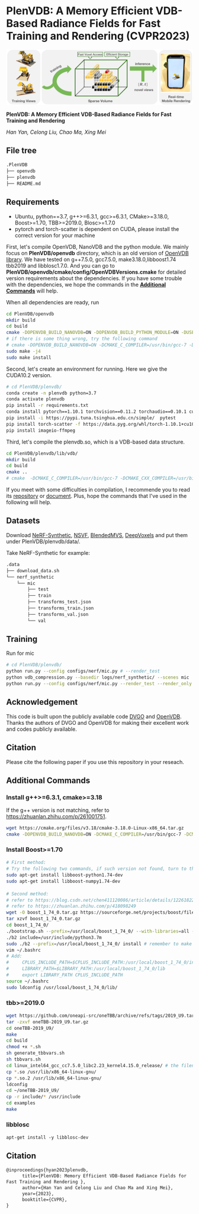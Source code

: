# PlenVDB: A Memory Efficient VDB-Based Radiance Fields for Fast Training and Rendering (CVPR2023)

<p align='center'>
   <img src='figs/teaser.png' alt='teaser'> 
</p>

**PlenVDB: A Memory Efficient VDB-Based Radiance Fields for Fast Training and Rendering**

*Han Yan, Celong Liu, Chao Ma, Xing Mei*

## File tree
```txt
.PlenVDB  
├── openvdb  
├── plenvdb  
├── README.md  
```

## Requirements

- Ubuntu, python==3.7, g++>=6.3.1, gcc>=6.3.1, CMake>=3.18.0, Boost>=1.70, TBB>=2019.0, Blosc>=1.7.0
- pytorch and torch-scatter is dependent on CUDA, please install the correct version for your machine

First, let's compile OpenVDB, NanoVDB and the python module. We mainly focus on **PlenVDB/openvdb** directory, which is an old version of [OpenVDB library](https://github.com/AcademySoftwareFoundation/openvdb). We have tested on g++7.5.0, gcc7.5.0, make3.18.0,libboost1.74 tbb2019 and libblosc1.7.0. And you can go to **PlenVDB/openvdb/cmake/config/OpenVDBVersions.cmake** for detailed version requirements about the dependencies. If you have some trouble with the dependencies, we hope the commands in the **[Additional Commands](#Additional-Commands)** will help.

When all dependencies are ready, run

```bash
cd PlenVDB/openvdb
mkdir build
cd build
cmake -DOPENVDB_BUILD_NANOVDB=ON -DOPENVDB_BUILD_PYTHON_MODULE=ON -DUSE_NUMPY=ON ..
# if there is some thing wrong, try the following command
# cmake -DOPENVDB_BUILD_NANOVDB=ON -DCMAKE_C_COMPILER=/usr/bin/gcc-7 -DCMAKE_CXX_COMPILER=/usr/bin/g++-7 -DOPENVDB_BUILD_PYTHON_MODULE=ON -DCMAKE_PREFIX_PATH=/usr/local/boost_1_74_0/ -DUSE_NUMPY=ON ..
sudo make -j4
sudo make install
```

Second, let's create an environment for running. Here we give the CUDA10.2 version.

```bash
# cd PlenVDB/plenvdb/
conda create -n plenvdb python=3.7
conda activate plenvdb
pip install -r requirements.txt
conda install pytorch==1.10.1 torchvision==0.11.2 torchaudio==0.10.1 cudatoolkit=10.2 -c pytorch
pip install -i https://pypi.tuna.tsinghua.edu.cn/simple/  pytest
pip install torch-scatter -f https://data.pyg.org/whl/torch-1.10.1+cu102.html
pip install imageio-ffmpeg
```

Third, let's compile the plenvdb.so, which is a VDB-based data structure.

```bash
cd PlenVDB/plenvdb/lib/vdb/
mkdir build
cd build
cmake ..
# cmake  -DCMAKE_C_COMPILER=/usr/bin/gcc-7 -DCMAKE_CXX_COMPILER=/usr/bin/g++-7 ..
```

If you meet with some difficulties in compilation, I recommende you to read its [repository](https://github.com/AcademySoftwareFoundation/openvdb) or [document](https://www.openvdb.org/documentation/doxygen/build.html). Plus, hope the commands that I've used in the following will help.

## Datasets

Download [NeRF-Synthetic](https://drive.google.com/drive/folders/128yBriW1IG_3NJ5Rp7APSTZsJqdJdfc1), [NSVF](https://dl.fbaipublicfiles.com/nsvf/dataset/Synthetic_NSVF.zip), [BlendedMVS](https://dl.fbaipublicfiles.com/nsvf/dataset/BlendedMVS.zip), [DeepVoxels](https://drive.google.com/open?id=1ScsRlnzy9Bd_n-xw83SP-0t548v63mPH) and put them under PlenVDB/plenvdb/data/.

Take NeRF-Synthetic for example:
```txt
.data  
├── download_data.sh  
└── nerf_synthetic  
    └── mic  
        ├── test  
        ├── train  
        ├── transforms_test.json  
        ├── transforms_train.json  
        ├── transforms_val.json  
        └── val  
```
## Training

Run for mic

```bash
# cd PlenVDB/plenvdb/
python run.py --config configs/nerf/mic.py # --render_test
python vdb_compression.py --basedir logs/nerf_synthetic/ --scenes mic
python run.py --config configs/nerf/mic.py --render_test --render_only --cps
```



## Acknowledgement

This code is built upon the publicly available code [DVGO](https://github.com/sunset1995/DirectVoxGO) and [OpenVDB](https://github.com/AcademySoftwareFoundation/openvdb). Thanks the authors of DVGO and OpenVDB for making their excellent work and codes publicly available.



## Citation

Please cite the following paper if you use this repository in your reseach.





## Additional Commands

### Install g++>=6.3.1, cmake>=3.18

If the g++ version is not matching, refer to https://zhuanlan.zhihu.com/p/261001751.
```bash
wget https://cmake.org/files/v3.18/cmake-3.18.0-Linux-x86_64.tar.gz
cmake -DOPENVDB_BUILD_NANOVDB=ON -DCMAKE_C_COMPILER=/usr/bin/gcc-7 -DCMAKE_CXX_COMPILER=/usr/bin/g++-7 ..
```

### Install Boost>=1.70
```bash
# First method:
# Try the following two commands, if such version not found, turn to the second method.
sudo apt-get install libboost-python1.74-dev
sudo apt-get install libboost-numpy1.74-dev

# Second method:
# refer to https://blog.csdn.net/chen411120086/article/details/122618226
# refer to https://zhuanlan.zhihu.com/p/418098249
wget -O boost_1_74_0.tar.gz https://sourceforge.net/projects/boost/files/boost/1.74.0/boost_1_74_0.tar.gz/download
tar xzvf boost_1_74_0.tar.gz
cd boost_1_74_0/
./bootstrap.sh --prefix=/usr/local/boost_1_74_0/ --with-libraries=all --with-python-version=3.7 --with-python=/usr/bin/python3.7 --with-python-root=/usr/lib/python3.7/
./b2 include=/usr/include/python3.7m
sudo ./b2 --prefix=/usr/local/boost_1_74_0/ install # remember to make sure that /usr/bin/python->/usr/bin/python3.7
vim ~/.bashrc
# Add:
#     CPLUS_INCLUDE_PATH=$CPLUS_INCLUDE_PATH:/usr/local/boost_1_74_0/include
#     LIBRARY_PATH=$LIBRARY_PATH:/usr/local/boost_1_74_0/lib
#     export LIBRARY_PATH CPLUS_INCLUDE_PATH
source ~/.bashrc
sudo ldconfig /usr/lcoal/boost_1_74_0/lib/
```

### tbb>=2019.0
```bash
wget https://github.com/oneapi-src/oneTBB/archive/refs/tags/2019_U9.tar.gz
tar -zxvf oneTBB-2019_U9.tar.gz
cd oneTBB-2019_U9/
make
cd build
chmod +x *.sh
sh generate_tbbvars.sh
sh tbbvars.sh
cd linux_intel64_gcc_cc7.5.0_libc2.23_kernel4.15.0_release/ # the filename might be different on yr machine
cp *.so /usr/lib/x86_64-linux-gnu/
cp *.so.2 /usr/lib/x86_64-linux-gnu/
ldconfig
cd ~/oneTBB-2019_U9/
cp -r include/* /usr/include
cd examples
make
```

### libblosc

```
apt-get install -y libblosc-dev
```

## Citation
```
@inproceedings{hyan2023plenvdb,
      title={PlenVDB: Memory Efficient VDB-Based Radiance Fields for Fast Training and Rendering },
      author={Han Yan and Celong Liu and Chao Ma and Xing Mei},
      year={2023},
      booktitle={CVPR},
}
```
